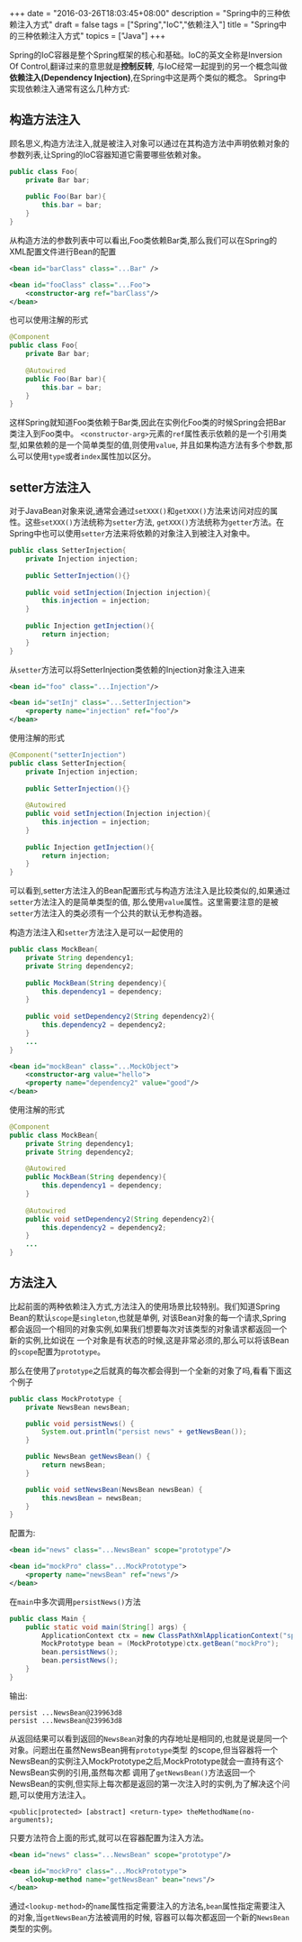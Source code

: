 +++
date = "2016-03-26T18:03:45+08:00"
description = "Spring中的三种依赖注入方式"
draft = false
tags = ["Spring","IoC","依赖注入"]
title = "Spring中的三种依赖注入方式"
topics = ["Java"]
+++

Spring的IoC容器是整个Spring框架的核心和基础。IoC的英文全称是Inversion Of Control,翻译过来的意思就是**控制反转**,
与IoC经常一起提到的另一个概念叫做**依赖注入(Dependency Injection)**,在Spring中这是两个类似的概念。
Spring中实现依赖注入通常有这么几种方式:<!--more-->

## 构造方法注入

顾名思义,构造方法注入,就是被注入对象可以通过在其构造方法中声明依赖对象的参数列表,让Spring的IoC容器知道它需要哪些依赖对象。
```java
public class Foo{
    private Bar bar;
    
    public Foo(Bar bar){
        this.bar = bar;    
    }
}
```
从构造方法的参数列表中可以看出,Foo类依赖Bar类,那么我们可以在Spring的XML配置文件进行Bean的配置
```xml
<bean id="barClass" class="...Bar" />

<bean id="fooClass" class="...Foo">
    <constructor-arg ref="barClass"/>
</bean>
```
也可以使用注解的形式
```java
@Component
public class Foo{
    private Bar bar;
    
    @Autowired
    public Foo(Bar bar){
        this.bar = bar;
    }
}
```
这样Spring就知道Foo类依赖于Bar类,因此在实例化Foo类的时候Spring会把Bar类注入到Foo类中。
``<constructor-arg>``元素的``ref``属性表示依赖的是一个引用类型,如果依赖的是一个简单类型的值,则使用``value``,
并且如果构造方法有多个参数,那么可以使用``type``或者``index``属性加以区分。

## setter方法注入

对于JavaBean对象来说,通常会通过``setXXX()``和``getXXX()``方法来访问对应的属性。这些``setXXX()``方法统称为``setter``方法,
``getXXX()``方法统称为``getter``方法。在Spring中也可以使用``setter``方法来将依赖的对象注入到被注入对象中。
```java
public class SetterInjection{
    private Injection injection;
    
    public SetterInjection(){}
    
    public void setInjection(Injection injection){
        this.injection = injection;
    }
    
    public Injection getInjection(){
        return injection;
    }
}
```
从``setter``方法可以将SetterInjection类依赖的Injection对象注入进来
```xml
<bean id="foo" class="...Injection"/>

<bean id="setInj" class="...SetterInjection">
    <property name="injection" ref="foo"/>
</bean>
```
使用注解的形式
```java
@Component("setterInjection")
public class SetterInjection{
    private Injection injection;
    
    public SetterInjection(){}
    
    @Autowired
    public void setInjection(Injection injection){
        this.injection = injection;
    }
    
    public Injection getInjection(){
        return injection;
    }
}
```
可以看到,setter方法注入的Bean配置形式与构造方法注入是比较类似的,如果通过``setter``方法注入的是简单类型的值,
那么使用``value``属性。这里需要注意的是被``setter``方法注入的类必须有一个公共的默认无参构造器。

构造方法注入和``setter``方法注入是可以一起使用的
```java
public class MockBean{
    private String dependency1;
    private String dependency2;
    
    public MockBean(String dependency){
        this.dependency1 = dependency;
    }
    
    public void setDependency2(String dependency2){
        this.dependency2 = dependency2;
    }
    ...
}
```
```xml
<bean id="mockBean" class="...MockObject">
    <constructor-arg value="hello">
    <property name="dependency2" value="good"/>
</bean>
```
使用注解的形式
```java
@Component
public class MockBean{
    private String dependency1;
    private String dependency2;
    
    @Autowired
    public MockBean(String dependency){
        this.dependency1 = dependency;
    }
    
    @Autowired
    public void setDependency2(String dependency2){
        this.dependency2 = dependency2;
    }
    ...
}
```

## 方法注入

比起前面的两种依赖注入方式,方法注入的使用场景比较特别。我们知道Spring Bean的默认``scope``是``singleton``,也就是单例,
对该Bean对象的每一个请求,Spring都会返回一个相同的对象实例,如果我们想要每次对该类型的对象请求都返回一个新的实例,比如说在
一个对象是有状态的时候,这是非常必须的,那么可以将该Bean的``scope``配置为``prototype``。

那么在使用了``prototype``之后就真的每次都会得到一个全新的对象了吗,看看下面这个例子
```java
public class MockPrototype {
    private NewsBean newsBean;

    public void persistNews() {
        System.out.println("persist news" + getNewsBean());
    }

    public NewsBean getNewsBean() {
        return newsBean;
    }

    public void setNewsBean(NewsBean newsBean) {
        this.newsBean = newsBean;
    }
}
```
配置为:
```xml
<bean id="news" class="...NewsBean" scope="prototype"/>

<bean id="mockPro" class="...MockPrototype">
    <property name="newsBean" ref="news"/>
</bean>
```
在``main``中多次调用``persistNews()``方法
```java
public class Main {
    public static void main(String[] args) {
        ApplicationContext ctx = new ClassPathXmlApplicationContext("spring.xml");
        MockPrototype bean = (MockPrototype)ctx.getBean("mockPro");
        bean.persistNews();
        bean.persistNews();
    }
}
```
输出:
```
persist ...NewsBean@239963d8
persist ...NewsBean@239963d8
```
从返回结果可以看到返回的``NewsBean``对象的内存地址是相同的,也就是说是同一个对象。问题出在虽然NewsBean拥有``prototype``类型
的scope,但当容器将一个NewsBean的实例注入MockPrototype之后,MockPrototype就会一直持有这个NewsBean实例的引用,虽然每次都
调用了``getNewsBean()``方法返回一个NewsBean的实例,但实际上每次都是返回的第一次注入时的实例,为了解决这个问题,可以使用方法注入。
```
<public|protected> [abstract] <return-type> theMethodName(no-arguments);
```
只要方法符合上面的形式,就可以在容器配置为注入方法。
```xml
<bean id="news" class="...NewsBean" scope="prototype"/>

<bean id="mockPro" class="...MockPrototype">
    <lookup-method name="getNewsBean" bean="news"/>
</bean>
```
通过``<lookup-method>``的``name``属性指定需要注入的方法名,``bean``属性指定需要注入的对象,当``getNewsBean``方法被调用的时候,
容器可以每次都返回一个新的``NewsBean``类型的实例。